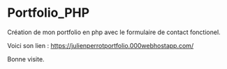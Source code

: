 # Portfolio_PHP

Création de mon portfolio en php avec le formulaire de contact fonctionel.

Voici son lien :
  https://julienperrotportfolio.000webhostapp.com/
  
Bonne visite.
